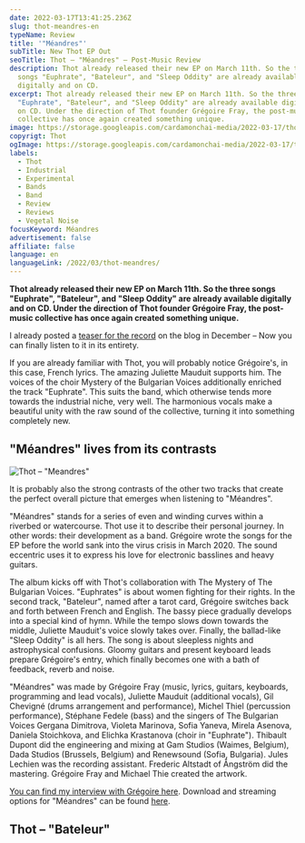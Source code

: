 ```yaml
---
date: 2022-03-17T13:41:25.236Z
slug: thot-meandres-en
typeName: Review
title: '"Méandres"'
subTitle: New Thot EP Out
seoTitle: Thot – "Méandres" – Post-Music Review
description: Thot already released their new EP on March 11th. So the three
  songs "Euphrate", "Bateleur", and "Sleep Oddity" are already available
  digitally and on CD.
excerpt: Thot already released their new EP on March 11th. So the three songs
  "Euphrate", "Bateleur", and "Sleep Oddity" are already available digitally and
  on CD. Under the direction of Thot founder Grégoire Fray, the post-music
  collective has once again created something unique.
image: https://storage.googleapis.com/cardamonchai-media/2022-03-17/thot-meandres-le-bateleur-png-imagine-383838_000000_1024_768/640.webp
copyrigt: Thot
ogImage: https://storage.googleapis.com/cardamonchai-media/2022-03-17/thot-meandres-fb-png-imagine-383838_605f60_1200_628/640.webp
labels:
  - Thot
  - Industrial
  - Experimental
  - Bands
  - Band
  - Review
  - Reviews
  - Vegetal Noise
focusKeyword: Méandres
advertisement: false
affiliate: false
language: en
languageLink: /2022/03/thot-meandres/
---
```

**Thot already released their new EP on March 11th. So the three songs "Euphrate", "Bateleur", and "Sleep Oddity" are already available digitally and on CD. Under the direction of Thot founder Grégoire Fray, the post-music collective has once again created something unique.**

I already posted a [teaser for the record](/2021/12/karin-park-thot-perry-frank-en/) on the blog in December – Now you can finally listen to it in its entirety. 

If you are already familiar with Thot, you will probably notice Grégoire's, in this case, French lyrics. The amazing Juliette Mauduit supports him. The voices of the choir Mystery of the Bulgarian Voices additionally enriched the track "Euphrate". This suits the band, which otherwise tends more towards the industrial niche, very well. The harmonious vocals make a beautiful unity with the raw sound of the collective, turning it into something completely new.

## "Méandres" lives from its contrasts

![Thot – "Meandres"](https://storage.googleapis.com/cardamonchai-media/2022-03-17/thot-meandres-png-imagine-080808_4c4a4d_1024_768/640.webp)

It is probably also the strong contrasts of the other two tracks that create the perfect overall picture that emerges when listening to "Méandres".

"Méandres" stands for a series of even and winding curves within a riverbed or watercourse. Thot use it to describe their personal journey. In other words: their development as a band. Grégoire wrote the songs for the EP before the world sank into the virus crisis in March 2020. The sound eccentric uses it to express his love for electronic basslines and heavy guitars.

The album kicks off with Thot's collaboration with The Mystery of The Bulgarian Voices. "Euphrates" is about women fighting for their rights. In the second track, "Bateleur", named after a tarot card, Grégoire switches back and forth between French and English. The bassy piece gradually develops into a special kind of hymn. While the tempo slows down towards the middle, Juliette Mauduit's voice slowly takes over. Finally, the ballad-like "Sleep Oddity" is all hers. The song is about sleepless nights and astrophysical confusions. Gloomy guitars and present keyboard leads prepare Grégoire's entry, which finally becomes one with a bath of feedback, reverb and noise.

"Méandres" was made by Grégoire Fray (music, lyrics, guitars, keyboards, programming and lead vocals), Juliette Mauduit (additional vocals), Gil Chevigné (drums arrangement and performance), Michel Thiel (percussion performance), Stéphane Fedele (bass) and the singers of The Bulgarian Voices Gergana Dimitrova, Violeta Marinova, Sofia Yaneva, Mirela Asenova, Daniela Stoichkova, and Elichka Krastanova (choir in "Euphrate"). Thibault Dupont did the engineering and mixing at Gam Studios (Waimes, Belgium), Dada Studios (Brussels, Belgium) and Renewsound (Sofia, Bulgaria). Jules Lechien was the recording assistant. Frederic Altstadt of Ångström did the mastering. Grégoire Fray and Michael Thie created the artwork.

[You can find my interview with Grégoire here](/2021/04/thot-interview-en). Download and streaming options for "Méandres" can be found [here](thotweb.net/meandres).

## Thot – "Bateleur"

<YouTube id="pQO0VdufOXY" />